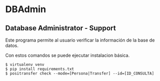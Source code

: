 # DBAdmin
## Database Administrator - Support

Este programa permite al usuario verificar la información de la base de datos.

Con estos comandos se puede ejecutar instalacion básica.

```shell
$ virtualenv venv
$ pip install requirements.txt
$ positransfer check --mode=[Persona|Transfer] --id=[ID_CONSULTA]
```
